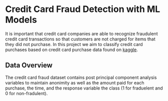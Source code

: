 # <a title="Credit Card Fraud Detection with ML Models"> Credit Card Fraud Detection with ML Models</a>

It is important that credit card companies are able to recognize fraudulent credit card transactions so that customers are not charged for items that they did not purchase. In this project we aim to classify credit card purchases based on credit card purchase data found on [kaggle](https://www.kaggle.com/mlg-ulb/creditcardfraud). 

## Data Overview

The credit card fraud dataset contains post principal component analysis variables to maintain anonimity as well as the amount paid for each purchase, the time, and the response variable the class (1 for fraduelent and 0 for non-fradulent).















